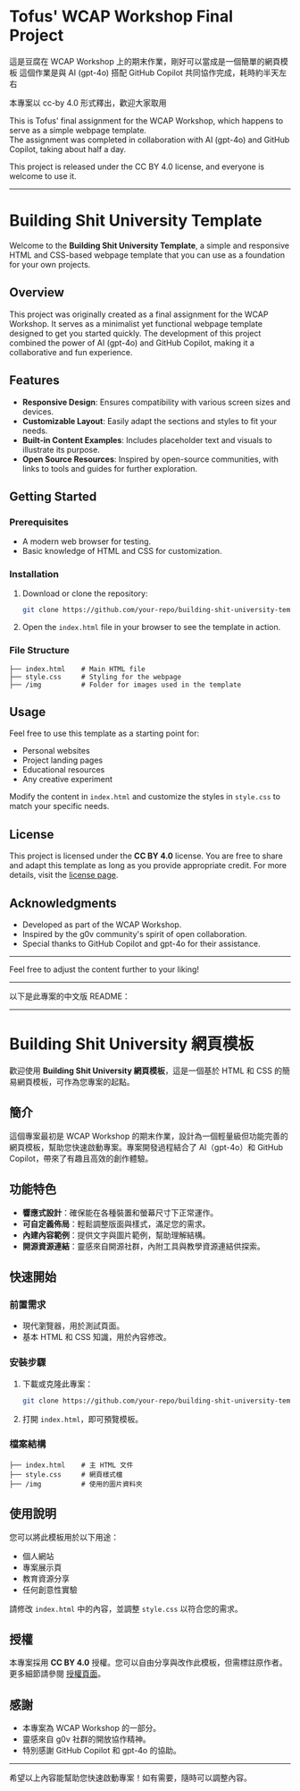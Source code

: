 # Tofus' WCAP Workshop Final Project

這是豆腐在 WCAP Workshop 上的期末作業，剛好可以當成是一個簡單的網頁模板
這個作業是與 AI (gpt-4o) 搭配 GitHub Copilot 共同協作完成，耗時約半天左右

本專案以 cc-by 4.0 形式釋出，歡迎大家取用

This is Tofus' final assignment for the WCAP Workshop, which happens to serve as a simple webpage template.  
The assignment was completed in collaboration with AI (gpt-4o) and GitHub Copilot, taking about half a day.  

This project is released under the CC BY 4.0 license, and everyone is welcome to use it.

---

# Building Shit University Template

Welcome to the **Building Shit University Template**, a simple and responsive HTML and CSS-based webpage template that you can use as a foundation for your own projects.

## Overview

This project was originally created as a final assignment for the WCAP Workshop. It serves as a minimalist yet functional webpage template designed to get you started quickly. The development of this project combined the power of AI (gpt-4o) and GitHub Copilot, making it a collaborative and fun experience.

## Features

- **Responsive Design**: Ensures compatibility with various screen sizes and devices.
- **Customizable Layout**: Easily adapt the sections and styles to fit your needs.
- **Built-in Content Examples**: Includes placeholder text and visuals to illustrate its purpose.
- **Open Source Resources**: Inspired by open-source communities, with links to tools and guides for further exploration.

## Getting Started

### Prerequisites
- A modern web browser for testing.
- Basic knowledge of HTML and CSS for customization.

### Installation
1. Download or clone the repository:
   ```bash
   git clone https://github.com/your-repo/building-shit-university-template.git
   ```
2. Open the `index.html` file in your browser to see the template in action.

### File Structure
```
├── index.html    # Main HTML file
├── style.css     # Styling for the webpage
├── /img          # Folder for images used in the template
```

## Usage

Feel free to use this template as a starting point for:
- Personal websites
- Project landing pages
- Educational resources
- Any creative experiment

Modify the content in `index.html` and customize the styles in `style.css` to match your specific needs.

## License

This project is licensed under the **CC BY 4.0** license. You are free to share and adapt this template as long as you provide appropriate credit. For more details, visit the [license page](https://creativecommons.org/licenses/by/4.0/).

## Acknowledgments

- Developed as part of the WCAP Workshop.
- Inspired by the g0v community's spirit of open collaboration.
- Special thanks to GitHub Copilot and gpt-4o for their assistance.

---

Feel free to adjust the content further to your liking!

---

以下是此專案的中文版 README：

---

# Building Shit University 網頁模板

歡迎使用 **Building Shit University 網頁模板**，這是一個基於 HTML 和 CSS 的簡易網頁模板，可作為您專案的起點。

## 簡介

這個專案最初是 WCAP Workshop 的期末作業，設計為一個輕量級但功能完善的網頁模板，幫助您快速啟動專案。專案開發過程結合了 AI（gpt-4o）和 GitHub Copilot，帶來了有趣且高效的創作體驗。

## 功能特色

- **響應式設計**：確保能在各種裝置和螢幕尺寸下正常運作。
- **可自定義佈局**：輕鬆調整版面與樣式，滿足您的需求。
- **內建內容範例**：提供文字與圖片範例，幫助理解結構。
- **開源資源連結**：靈感來自開源社群，內附工具與教學資源連結供探索。

## 快速開始

### 前置需求
- 現代瀏覽器，用於測試頁面。
- 基本 HTML 和 CSS 知識，用於內容修改。

### 安裝步驟
1. 下載或克隆此專案：
   ```bash
   git clone https://github.com/your-repo/building-shit-university-template.git
   ```
2. 打開 `index.html`，即可預覽模板。

### 檔案結構
```
├── index.html    # 主 HTML 文件
├── style.css     # 網頁樣式檔
├── /img          # 使用的圖片資料夾
```

## 使用說明

您可以將此模板用於以下用途：
- 個人網站
- 專案展示頁
- 教育資源分享
- 任何創意性實驗

請修改 `index.html` 中的內容，並調整 `style.css` 以符合您的需求。

## 授權

本專案採用 **CC BY 4.0** 授權。您可以自由分享與改作此模板，但需標註原作者。更多細節請參閱 [授權頁面](https://creativecommons.org/licenses/by/4.0/)。

## 感謝

- 本專案為 WCAP Workshop 的一部分。
- 靈感來自 g0v 社群的開放協作精神。
- 特別感謝 GitHub Copilot 和 gpt-4o 的協助。

---

希望以上內容能幫助您快速啟動專案！如有需要，隨時可以調整內容。
